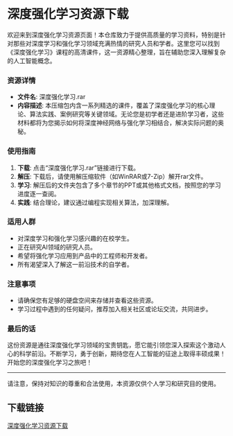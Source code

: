 # 深度强化学习资源下载

欢迎来到深度强化学习资源页面！本仓库致力于提供高质量的学习资料，特别是针对那些对深度学习和强化学习领域充满热情的研究人员和学者。这里您可以找到《深度强化学习》课程的高清课件，这一资源精心整理，旨在辅助您深入理解复杂的人工智能概念。

### 资源详情

- **文件名**: 深度强化学习.rar
- **内容描述**: 本压缩包内含一系列精选的课件，覆盖了深度强化学习的核心理论、算法实践、案例研究等关键领域。无论您是初学者还是进阶学习者，这些材料都将为您揭示如何将深度神经网络与强化学习相结合，解决实际问题的奥秘。
  
### 使用指南

1. **下载**: 点击“深度强化学习.rar”链接进行下载。
2. **解压**: 下载后，请使用解压缩软件（如WinRAR或7-Zip）解开rar文件。
3. **学习**: 解压后的文件夹包含了多个章节的PPT或其他格式文档，按照您的学习进度逐一查阅。
4. **实践**: 结合理论，建议通过编程实现相关算法，加深理解。

### 适用人群

- 对深度学习和强化学习感兴趣的在校学生。
- 正在研究AI领域的研究人员。
- 希望将强化学习应用到产品中的工程师和开发者。
- 所有渴望深入了解这一前沿技术的自学者。

### 注意事项

- 请确保您有足够的硬盘空间来存储并查看这些资源。
- 学习过程中遇到的任何疑问，推荐加入相关社区或论坛交流，共同进步。

### 最后的话

这份资源是通往深度强化学习领域的宝贵钥匙，愿它能引领您深入探索这个激动人心的科学前沿。不断学习，勇于创新，期待您在人工智能的征途上取得丰硕成果！开始您的深度强化学习之旅吧！

---

请注意，保持对知识的尊重和合法使用，本资源仅供个人学习和研究目的使用。

## 下载链接

[深度强化学习资源下载](https://pan.quark.cn/s/eb3c65646851)